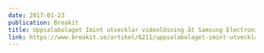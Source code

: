 ```yaml
---
date: 2017-01-23
publication: Breakit
title: Uppsalabolaget Imint utvecklar videolösning åt Samsung Electronics
link: https://www.breakit.se/artikel/6211/uppsalabolaget-imint-utvecklar-videolosning-at-samsung-electronics
---
```

